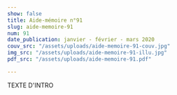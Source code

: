 ```yaml
---
show: false
title: Aide-mémoire n°91
slug: aide-memoire-91
num: 91
date_publication: janvier - février - mars 2020
couv_src: "/assets/uploads/aide-memoire-91-couv.jpg"
img_src: "/assets/uploads/aide-memoire-91-illu.jpg"
pdf_src: "/assets/uploads/aide-memoire-91.pdf"

---
```

TEXTE D'INTRO